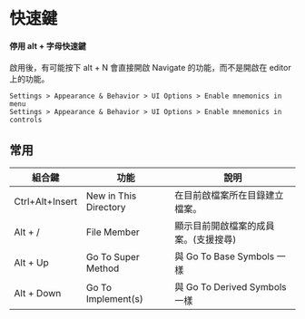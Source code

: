 # 快速鍵

#### 停用 alt + 字母快速鍵

啟用後，有可能按下 alt + N 會直接開啟 Navigate 的功能，而不是開啟在 editor 上的功能。

```
Settings > Appearance & Behavior > UI Options > Enable mnemonics in menu
Settings > Appearance & Behavior > UI Options > Enable mnemonics in controls
```


## 常用

| 組合鍵          | 功能                  | 說明                                 |
| --------------- | --------------------- | ------------------------------------ |
| Ctrl+Alt+Insert | New in This Directory | 在目前啟檔案所在目錄建立檔案。       |
| Alt + /         | File Member           | 顯示目前開啟檔案的成員案。(支援搜尋) |
| Alt + Up        | Go To Super Method    | 與 Go To Base Symbols 一樣           |
| Alt + Down      | Go To Implement(s)    | 與 Go To Derived Symbols 一樣        |
